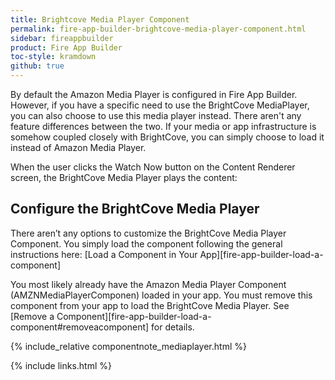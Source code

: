 ```yaml
---
title: Brightcove Media Player Component
permalink: fire-app-builder-brightcove-media-player-component.html
sidebar: fireappbuilder
product: Fire App Builder
toc-style: kramdown
github: true
---
```


By default the Amazon Media Player is configured in Fire App Builder. However, if you have a specific need to use the BrightCove MediaPlayer, you can also choose to use this media player instead. There aren't any feature differences between the two. If your media or app infrastructure is somehow coupled closely with BrightCove, you can simply choose to load it instead of Amazon Media Player.

When the user clicks the Watch Now button on the Content Renderer screen, the BrightCove Media Player plays the content:

## Configure the BrightCove Media Player

There aren’t any options to customize the BrightCove Media Player Component. You simply load the component following the general instructions here: [Load a Component in Your App][fire-app-builder-load-a-component]

You most likely already have the Amazon Media Player Component (AMZNMediaPlayerComponen) loaded in your app. You must remove this component from your app to load the BrightCove Media Player. See [Remove a Component][fire-app-builder-load-a-component#removeacomponent] for details.

{% include_relative componentnote_mediaplayer.html %}

{% include links.html %}
